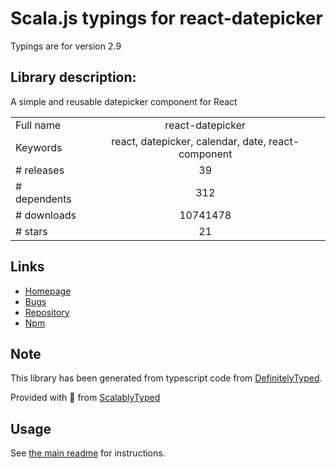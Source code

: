 
# Scala.js typings for react-datepicker

Typings are for version 2.9

## Library description:
A simple and reusable datepicker component for React

|                    |                 |
| ------------------ | :-------------: |
| Full name          | react-datepicker |
| Keywords           | react, datepicker, calendar, date, react-component |
| # releases         | 39 |
| # dependents       | 312 |
| # downloads        | 10741478 |
| # stars            | 21 |

## Links
- [Homepage](https://github.com/Hacker0x01/react-datepicker)
- [Bugs](https://github.com/Hacker0x01/react-datepicker/issues)
- [Repository](https://github.com/Hacker0x01/react-datepicker)
- [Npm](https://www.npmjs.com/package/react-datepicker)
    


## Note
This library has been generated from typescript code from [DefinitelyTyped](https://definitelytyped.org).

Provided with :purple_heart: from [ScalablyTyped](https://github.com/oyvindberg/ScalablyTyped)

## Usage
See [the main readme](../../readme.md) for instructions.


